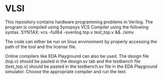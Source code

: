 # VLSI
This repository contains hardware programming problems in Verilog. The program is compiled using Synopsys VCS Compiler using the following syntax.
SYNTAX:
vcs -full64 -sverilog top.v test_top.v && ./simv

The code can either be run on linux environment by properly accessing the path of the tool and the license file.

Online compilers like EDA Playground can also be used. The design file (top.v) should be pasted in the design.sv tab and the testbench file (test_top.v) should be pasted in the testbench.sv file in the EDA Playground simulator. Choose the appropriate compiler and run the test.

